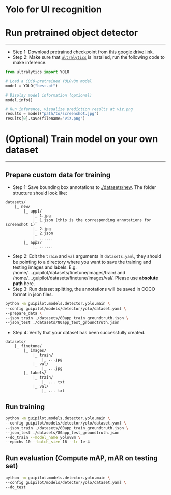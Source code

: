 
# Yolo for UI recognition

# Run pretrained object detector

---

- Step 1: Download pretrained checkpoint from [this google drive link](https://drive.google.com/file/d/15YUP8aMXC97n-m-U28wP1Sz5Eabw69m-/view?usp=sharing).
- Step 2: Make sure that [`ultralytics`](https://docs.ultralytics.com/quickstart/#install-ultralytics) is installed, run the following code to make inference.
```python
from ultralytics import YOLO

# Load a COCO-pretrained YOLOv8m model
model = YOLO("best.pt")

# Display model information (optional)
model.info()

# Run inference, visualize prediction results at viz.png
results = model("path/to/screenshot.jpg")
results[0].save(filename="viz.png")
```

# (Optional) Train model on your own dataset

---

## Prepare custom data for training
- Step 1: Save bounding box annotations to [./datasets/new](../../../../datasets/new).
The folder structure should look like:
```
datasets/
    |_ new/
        |_ app1/
            |_ 1.jpg
            |_ 1.json (this is the corresponding annotations for screenshot 1)
            |_ 2.jpg
            |_ 2.json
            |_ ......
        |_ app2/
            |_ ......
```

- Step 2: Edit the `train` and `val` arguments in `datasets.yaml`, they should be pointing to a directory where you want to save the training and testing images and labels. 
E.g. /home/....guipilot/datasets/finetune/images/train/ and /home/....guipilot/datasets/finetune/images/val/. Please use **absolute path** here.
- Step 3: Run dataset splitting, the annotations will be saved in COCO format in json files. 
```bash
python -m guipilot.models.detector.yolo.main \
--config guipilot/models/detector/yolo/dataset.yaml \
--prepare_data \
--json_train ./datasets/80app_train_groundtruth.json \
--json_test ./datasets/80app_test_groundtruth.json
```
- Step 4: Verify that your dataset has been successfully created.
```
datasets/
    |_ finetune/
        |_ images/
            |_ train/
                |_ ...jpg
            |_ val/
                |_ ...jpg
        |_ labels/
            |_ train/
                |_ ... txt
            |_ val/
                |_ ... txt
```

## Run training
```bash
python -m guipilot.models.detector.yolo.main \
--config guipilot/models/detector/yolo/dataset.yaml \
--json_train ./datasets/80app_train_groundtruth.json \
--json_test ./datasets/80app_test_groundtruth.json
--do_train --model_name yolov8m \
--epochs 10 --batch_size 16 --lr 1e-4
```


## Run evaluation (Compute mAP, mAR on testing set) 
```bash
python -m guipilot.models.detector.yolo.main \
--config guipilot/models/detector/yolo/dataset.yaml \
--do_test 
```